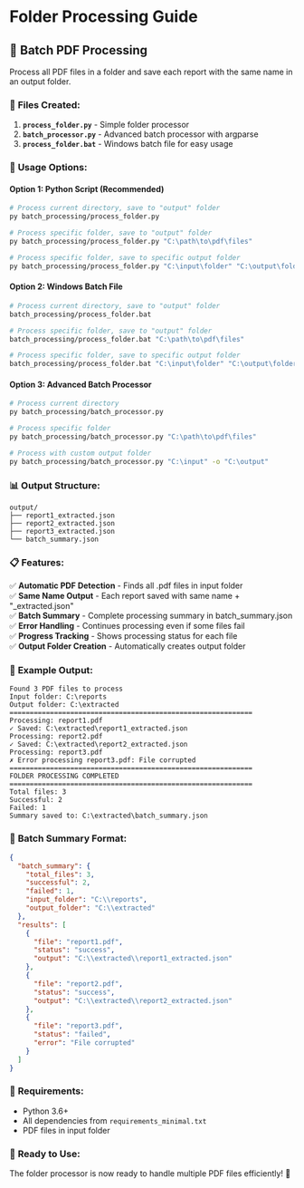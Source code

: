 # Folder Processing Guide

## 🚀 **Batch PDF Processing**

Process all PDF files in a folder and save each report with the same name in an output folder.

### 📁 **Files Created:**

1. **`process_folder.py`** - Simple folder processor
2. **`batch_processor.py`** - Advanced batch processor with argparse
3. **`process_folder.bat`** - Windows batch file for easy usage

### 🎯 **Usage Options:**

#### **Option 1: Python Script (Recommended)**
```bash
# Process current directory, save to "output" folder
py batch_processing/process_folder.py

# Process specific folder, save to "output" folder
py batch_processing/process_folder.py "C:\path\to\pdf\files"

# Process specific folder, save to specific output folder
py batch_processing/process_folder.py "C:\input\folder" "C:\output\folder"
```

#### **Option 2: Windows Batch File**
```bash
# Process current directory, save to "output" folder
batch_processing/process_folder.bat

# Process specific folder, save to "output" folder
batch_processing/process_folder.bat "C:\path\to\pdf\files"

# Process specific folder, save to specific output folder
batch_processing/process_folder.bat "C:\input\folder" "C:\output\folder"
```

#### **Option 3: Advanced Batch Processor**
```bash
# Process current directory
py batch_processing/batch_processor.py

# Process specific folder
py batch_processing/batch_processor.py "C:\path\to\pdf\files"

# Process with custom output folder
py batch_processing/batch_processor.py "C:\input" -o "C:\output"
```

### 📊 **Output Structure:**

```
output/
├── report1_extracted.json
├── report2_extracted.json
├── report3_extracted.json
└── batch_summary.json
```

### 📋 **Features:**

✅ **Automatic PDF Detection** - Finds all .pdf files in input folder  
✅ **Same Name Output** - Each report saved with same name + "_extracted.json"  
✅ **Batch Summary** - Complete processing summary in batch_summary.json  
✅ **Error Handling** - Continues processing even if some files fail  
✅ **Progress Tracking** - Shows processing status for each file  
✅ **Output Folder Creation** - Automatically creates output folder  

### 🎯 **Example Output:**

```
Found 3 PDF files to process
Input folder: C:\reports
Output folder: C:\extracted
============================================================
Processing: report1.pdf
✓ Saved: C:\extracted\report1_extracted.json
Processing: report2.pdf
✓ Saved: C:\extracted\report2_extracted.json
Processing: report3.pdf
✗ Error processing report3.pdf: File corrupted
============================================================
FOLDER PROCESSING COMPLETED
============================================================
Total files: 3
Successful: 2
Failed: 1
Summary saved to: C:\extracted\batch_summary.json
```

### 📄 **Batch Summary Format:**

```json
{
  "batch_summary": {
    "total_files": 3,
    "successful": 2,
    "failed": 1,
    "input_folder": "C:\\reports",
    "output_folder": "C:\\extracted"
  },
  "results": [
    {
      "file": "report1.pdf",
      "status": "success",
      "output": "C:\\extracted\\report1_extracted.json"
    },
    {
      "file": "report2.pdf",
      "status": "success", 
      "output": "C:\\extracted\\report2_extracted.json"
    },
    {
      "file": "report3.pdf",
      "status": "failed",
      "error": "File corrupted"
    }
  ]
}
```

### 🔧 **Requirements:**

- Python 3.6+
- All dependencies from `requirements_minimal.txt`
- PDF files in input folder

### 🎉 **Ready to Use:**

The folder processor is now ready to handle multiple PDF files efficiently! 🚀
